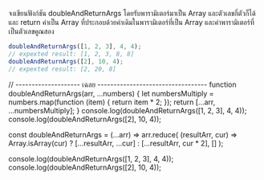 จงเขียนฟังก์ชัน doubleAndReturnArgs โดยรับพารามิเตอร์มาเป็น Array และตัวเลขกี่ตัวก็ได้ และ return ค่าเป็น Array ที่ประกอบด้วยค่าเดิมในพารามิเตอร์ที่เป็น Array และค่าพารามิเตอร์ที่เป็นตัวเลขคูณสอง

```js
doubleAndReturnArgs([1, 2, 3], 4, 4); 
// expexted result: [1, 2, 3, 8, 8]
doubleAndReturnArgs([2], 10, 4); 
// expexted result: [2, 20, 8]

```

// -------------------- เฉลย ----------------------------------
function doubleAndReturnArgs(arr, ...numbers) {
	let numbersMultiply = numbers.map(function (item) {
		return item * 2;
	});
	return [...arr, ...numbersMultiply];
}
console.log(doubleAndReturnArgs([1, 2, 3], 4, 4));
console.log(doubleAndReturnArgs([2], 10, 4));

<!-- Sol#2 -->
const doubleAndReturnArgs = (...arr) =>
  arr.reduce(
    (resultArr, cur) =>
      Array.isArray(cur) ? [...resultArr, ...cur] : [...resultArr, cur * 2],
    []
  );

console.log(doubleAndReturnArgs([1, 2, 3], 4, 4));
console.log(doubleAndReturnArgs([2], 10, 4));
